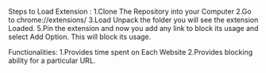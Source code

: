 Steps to Load Extension :
1.Clone The Repository into your Computer
2.Go to chrome://extensions/
3.Load Unpack the folder you will see the extension Loaded.
5.Pin the extension and now you add any link to block its usage and select Add Option.
This will block its usage.


Functionalities:
1.Provides time spent on Each Website
2.Provides blocking ability for a particular URL.




